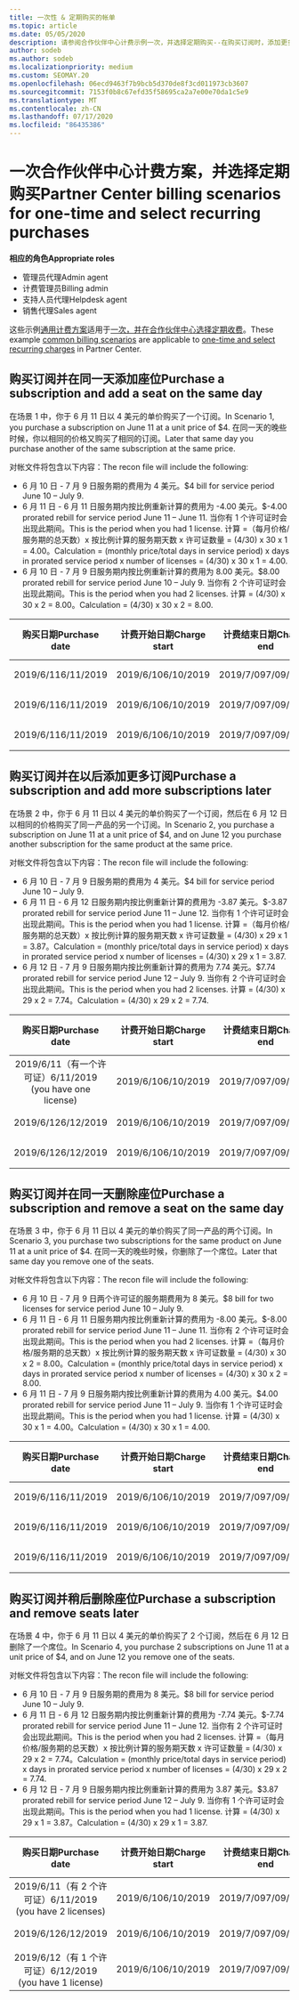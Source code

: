```yaml
---
title: 一次性 & 定期购买的帐单
ms.topic: article
ms.date: 05/05/2020
description: 请参阅合作伙伴中心计费示例一次，并选择定期购买--在购买订阅时，添加更多订阅，添加或删除座位。
author: sodeb
ms.author: sodeb
ms.localizationpriority: medium
ms.custom: SEOMAY.20
ms.openlocfilehash: 06ecd9463f7b9bcb5d370de8f3cd011973cb3607
ms.sourcegitcommit: 7153f0b8c67efd35f58695ca2a7e00e70da1c5e9
ms.translationtype: MT
ms.contentlocale: zh-CN
ms.lasthandoff: 07/17/2020
ms.locfileid: "86435386"
---
```

# <a name="partner-center-billing-scenarios-for-one-time-and-select-recurring-purchases"></a><span data-ttu-id="60a48-103">一次合作伙伴中心计费方案，并选择定期购买</span><span class="sxs-lookup"><span data-stu-id="60a48-103">Partner Center billing scenarios for one-time and select recurring purchases</span></span>

<span data-ttu-id="60a48-104">**相应的角色**</span><span class="sxs-lookup"><span data-stu-id="60a48-104">**Appropriate roles**</span></span>

- <span data-ttu-id="60a48-105">管理员代理</span><span class="sxs-lookup"><span data-stu-id="60a48-105">Admin agent</span></span>
- <span data-ttu-id="60a48-106">计费管理员</span><span class="sxs-lookup"><span data-stu-id="60a48-106">Billing admin</span></span>
- <span data-ttu-id="60a48-107">支持人员代理</span><span class="sxs-lookup"><span data-stu-id="60a48-107">Helpdesk agent</span></span>
- <span data-ttu-id="60a48-108">销售代理</span><span class="sxs-lookup"><span data-stu-id="60a48-108">Sales agent</span></span>

<span data-ttu-id="60a48-109">这些示例[通用计费方案](common-billing-scenarios.md)适用于[一次，并在合作伙伴中心选择定期收费](one-time-and-recurring-billing.md)。</span><span class="sxs-lookup"><span data-stu-id="60a48-109">These example [common billing scenarios](common-billing-scenarios.md) are applicable to [one-time and select recurring charges](one-time-and-recurring-billing.md) in Partner Center.</span></span>

## <a name="purchase-a-subscription-and-add-a-seat-on-the-same-day"></a><span data-ttu-id="60a48-110">购买订阅并在同一天添加座位</span><span class="sxs-lookup"><span data-stu-id="60a48-110">Purchase a subscription and add a seat on the same day</span></span>

<span data-ttu-id="60a48-111">在场景 1 中，你于 6 月 11 日以 4 美元的单价购买了一个订阅。</span><span class="sxs-lookup"><span data-stu-id="60a48-111">In Scenario 1, you purchase a subscription on June 11 at a unit price of $4.</span></span> <span data-ttu-id="60a48-112">在同一天的晚些时候，你以相同的价格又购买了相同的订阅。</span><span class="sxs-lookup"><span data-stu-id="60a48-112">Later that same day you purchase another of the same subscription at the same price.</span></span>

<span data-ttu-id="60a48-113">对帐文件将包含以下内容：</span><span class="sxs-lookup"><span data-stu-id="60a48-113">The recon file will include the following:</span></span>

- <span data-ttu-id="60a48-114">6 月 10 日 - 7 月 9 日服务期的费用为 4 美元。</span><span class="sxs-lookup"><span data-stu-id="60a48-114">$4 bill for service period June 10 – July 9.</span></span>
- <span data-ttu-id="60a48-115">6 月 11 日 - 6 月 11 日服务期内按比例重新计算的费用为 -4.00 美元。</span><span class="sxs-lookup"><span data-stu-id="60a48-115">$-4.00 prorated rebill for service period June 11 – June 11.</span></span> <span data-ttu-id="60a48-116">当你有 1 个许可证时会出现此期间。</span><span class="sxs-lookup"><span data-stu-id="60a48-116">This is the period when you had 1 license.</span></span> <span data-ttu-id="60a48-117">计算 =（每月价格/服务期的总天数）x 按比例计算的服务期天数 x 许可证数量 = (4/30) x 30 x 1 = 4.00。</span><span class="sxs-lookup"><span data-stu-id="60a48-117">Calculation = (monthly price/total days in service period) x days in prorated service period x number of licenses = (4/30) x 30 x 1 = 4.00.</span></span>
- <span data-ttu-id="60a48-118">6 月 10 日 - 7 月 9 日服务期内按比例重新计算的费用为 8.00 美元。</span><span class="sxs-lookup"><span data-stu-id="60a48-118">$8.00 prorated rebill for service period June 10 – July 9.</span></span> <span data-ttu-id="60a48-119">当你有 2 个许可证时会出现此期间。</span><span class="sxs-lookup"><span data-stu-id="60a48-119">This is the period when you had 2 licenses.</span></span> <span data-ttu-id="60a48-120">计算 = (4/30) x 30 x 2 = 8.00。</span><span class="sxs-lookup"><span data-stu-id="60a48-120">Calculation = (4/30) x 30 x 2 = 8.00.</span></span>

|<span data-ttu-id="60a48-121">**购买日期**</span><span class="sxs-lookup"><span data-stu-id="60a48-121">**Purchase date**</span></span>   |<span data-ttu-id="60a48-122">**计费开始日期**</span><span class="sxs-lookup"><span data-stu-id="60a48-122">**Charge start**</span></span> |<span data-ttu-id="60a48-123">**计费结束日期**</span><span class="sxs-lookup"><span data-stu-id="60a48-123">**Charge end**</span></span>  |<span data-ttu-id="60a48-124">**单价**</span><span class="sxs-lookup"><span data-stu-id="60a48-124">**Unit price**</span></span>  |<span data-ttu-id="60a48-125">**数量**</span><span class="sxs-lookup"><span data-stu-id="60a48-125">**Quantity**</span></span>  |<span data-ttu-id="60a48-126">**金额**</span><span class="sxs-lookup"><span data-stu-id="60a48-126">**Amount**</span></span> |<span data-ttu-id="60a48-127">**费用类型**</span><span class="sxs-lookup"><span data-stu-id="60a48-127">**Charge type**</span></span> |
|:------:|:------:|:------:|:------:|:------:|:------:|:-----:|
|<span data-ttu-id="60a48-128">2019/6/11</span><span class="sxs-lookup"><span data-stu-id="60a48-128">6/11/2019</span></span>      |<span data-ttu-id="60a48-129">2019/6/10</span><span class="sxs-lookup"><span data-stu-id="60a48-129">6/10/2019</span></span>   |<span data-ttu-id="60a48-130">2019/7/09</span><span class="sxs-lookup"><span data-stu-id="60a48-130">7/09/2019</span></span>         |<span data-ttu-id="60a48-131">4 美元</span><span class="sxs-lookup"><span data-stu-id="60a48-131">$4</span></span>                |<span data-ttu-id="60a48-132">1</span><span class="sxs-lookup"><span data-stu-id="60a48-132">1</span></span>                 |<span data-ttu-id="60a48-133">4 美元</span><span class="sxs-lookup"><span data-stu-id="60a48-133">$4</span></span>            |<span data-ttu-id="60a48-134">新建</span><span class="sxs-lookup"><span data-stu-id="60a48-134">New</span></span>         |
|<span data-ttu-id="60a48-135">2019/6/11</span><span class="sxs-lookup"><span data-stu-id="60a48-135">6/11/2019</span></span>     | <span data-ttu-id="60a48-136">2019/6/10</span><span class="sxs-lookup"><span data-stu-id="60a48-136">6/10/2019</span></span>    |<span data-ttu-id="60a48-137">2019/7/09</span><span class="sxs-lookup"><span data-stu-id="60a48-137">7/09/2019</span></span>        |<span data-ttu-id="60a48-138">4 美元</span><span class="sxs-lookup"><span data-stu-id="60a48-138">$4</span></span>        |<span data-ttu-id="60a48-139">1</span><span class="sxs-lookup"><span data-stu-id="60a48-139">1</span></span>        | <span data-ttu-id="60a48-140">-4 美元</span><span class="sxs-lookup"><span data-stu-id="60a48-140">-$4</span></span>       |<span data-ttu-id="60a48-141">addQuantity</span><span class="sxs-lookup"><span data-stu-id="60a48-141">addQuantity</span></span>           |
|<span data-ttu-id="60a48-142">2019/6/11</span><span class="sxs-lookup"><span data-stu-id="60a48-142">6/11/2019</span></span>     | <span data-ttu-id="60a48-143">2019/6/10</span><span class="sxs-lookup"><span data-stu-id="60a48-143">6/10/2019</span></span>    |<span data-ttu-id="60a48-144">2019/7/09</span><span class="sxs-lookup"><span data-stu-id="60a48-144">7/09/2019</span></span>        |<span data-ttu-id="60a48-145">4 美元</span><span class="sxs-lookup"><span data-stu-id="60a48-145">$4</span></span>        | <span data-ttu-id="60a48-146">2</span><span class="sxs-lookup"><span data-stu-id="60a48-146">2</span></span>      |<span data-ttu-id="60a48-147">8 美元</span><span class="sxs-lookup"><span data-stu-id="60a48-147">$8</span></span>         |<span data-ttu-id="60a48-148">addQuantity</span><span class="sxs-lookup"><span data-stu-id="60a48-148">addQuantity</span></span>           |

## <a name="purchase-a-subscription-and-add-more-subscriptions-later"></a><span data-ttu-id="60a48-149">购买订阅并在以后添加更多订阅</span><span class="sxs-lookup"><span data-stu-id="60a48-149">Purchase a subscription and add more subscriptions later</span></span>

<span data-ttu-id="60a48-150">在场景 2 中，你于 6 月 11 日以 4 美元的单价购买了一个订阅，然后在 6 月 12 日以相同的价格购买了同一产品的另一个订阅。</span><span class="sxs-lookup"><span data-stu-id="60a48-150">In Scenario 2, you purchase a subscription on June 11 at a unit price of $4, and on June 12 you purchase another subscription for the same product at the same price.</span></span>

<span data-ttu-id="60a48-151">对帐文件将包含以下内容：</span><span class="sxs-lookup"><span data-stu-id="60a48-151">The recon file will include the following:</span></span>

- <span data-ttu-id="60a48-152">6 月 10 日 - 7 月 9 日服务期的费用为 4 美元。</span><span class="sxs-lookup"><span data-stu-id="60a48-152">$4 bill for service period June 10 – July 9.</span></span>
- <span data-ttu-id="60a48-153">6 月 11 日 - 6 月 12 日服务期内按比例重新计算的费用为 -3.87 美元。</span><span class="sxs-lookup"><span data-stu-id="60a48-153">$-3.87 prorated rebill for service period June 11 – June 12.</span></span> <span data-ttu-id="60a48-154">当你有 1 个许可证时会出现此期间。</span><span class="sxs-lookup"><span data-stu-id="60a48-154">This is the period when you had 1 license.</span></span> <span data-ttu-id="60a48-155">计算 =（每月价格/服务期的总天数）x 按比例计算的服务期天数 x 许可证数量 = (4/30) x 29 x 1 = 3.87。</span><span class="sxs-lookup"><span data-stu-id="60a48-155">Calculation = (monthly price/total days in service period) x days in prorated service period x number of licenses = (4/30) x 29 x 1 = 3.87.</span></span>
- <span data-ttu-id="60a48-156">6 月 12 日 - 7 月 9 日服务期内按比例重新计算的费用为 7.74 美元。</span><span class="sxs-lookup"><span data-stu-id="60a48-156">$7.74 prorated rebill for service period June 12 – July 9.</span></span> <span data-ttu-id="60a48-157">当你有 2 个许可证时会出现此期间。</span><span class="sxs-lookup"><span data-stu-id="60a48-157">This is the period when you had 2 licenses.</span></span> <span data-ttu-id="60a48-158">计算 = (4/30) x 29 x 2 = 7.74。</span><span class="sxs-lookup"><span data-stu-id="60a48-158">Calculation = (4/30) x 29 x 2 = 7.74.</span></span>

|<span data-ttu-id="60a48-159">**购买日期**</span><span class="sxs-lookup"><span data-stu-id="60a48-159">**Purchase date**</span></span>   |<span data-ttu-id="60a48-160">**计费开始日期**</span><span class="sxs-lookup"><span data-stu-id="60a48-160">**Charge start**</span></span> |<span data-ttu-id="60a48-161">**计费结束日期**</span><span class="sxs-lookup"><span data-stu-id="60a48-161">**Charge end**</span></span>  |<span data-ttu-id="60a48-162">**单价**</span><span class="sxs-lookup"><span data-stu-id="60a48-162">**Unit price**</span></span>  |<span data-ttu-id="60a48-163">**数量**</span><span class="sxs-lookup"><span data-stu-id="60a48-163">**Quantity**</span></span>  |<span data-ttu-id="60a48-164">**金额**</span><span class="sxs-lookup"><span data-stu-id="60a48-164">**Amount**</span></span> |<span data-ttu-id="60a48-165">**费用类型**</span><span class="sxs-lookup"><span data-stu-id="60a48-165">**Charge type**</span></span> |
|:------:|:------:|:------:|:------:|:------:|:------:|:-----:|
|<span data-ttu-id="60a48-166">2019/6/11（有一个许可证）</span><span class="sxs-lookup"><span data-stu-id="60a48-166">6/11/2019 (you have one license)</span></span>     |<span data-ttu-id="60a48-167">2019/6/10</span><span class="sxs-lookup"><span data-stu-id="60a48-167">6/10/2019</span></span>   |<span data-ttu-id="60a48-168">2019/7/09</span><span class="sxs-lookup"><span data-stu-id="60a48-168">7/09/2019</span></span>         |<span data-ttu-id="60a48-169">4 美元</span><span class="sxs-lookup"><span data-stu-id="60a48-169">$4</span></span>         |<span data-ttu-id="60a48-170">1</span><span class="sxs-lookup"><span data-stu-id="60a48-170">1</span></span>        |<span data-ttu-id="60a48-171">4 美元</span><span class="sxs-lookup"><span data-stu-id="60a48-171">$4</span></span>            |<span data-ttu-id="60a48-172">新建</span><span class="sxs-lookup"><span data-stu-id="60a48-172">New</span></span>         |
|<span data-ttu-id="60a48-173">2019/6/12</span><span class="sxs-lookup"><span data-stu-id="60a48-173">6/12/2019</span></span>     | <span data-ttu-id="60a48-174">2019/6/10</span><span class="sxs-lookup"><span data-stu-id="60a48-174">6/10/2019</span></span>    |<span data-ttu-id="60a48-175">2019/7/09</span><span class="sxs-lookup"><span data-stu-id="60a48-175">7/09/2019</span></span>        |<span data-ttu-id="60a48-176">4 美元</span><span class="sxs-lookup"><span data-stu-id="60a48-176">$4</span></span>        |<span data-ttu-id="60a48-177">1</span><span class="sxs-lookup"><span data-stu-id="60a48-177">1</span></span>        | <span data-ttu-id="60a48-178">-3.87 美元</span><span class="sxs-lookup"><span data-stu-id="60a48-178">-$3.87</span></span>       |<span data-ttu-id="60a48-179">addQuantity</span><span class="sxs-lookup"><span data-stu-id="60a48-179">addQuantity</span></span>           |
|<span data-ttu-id="60a48-180">2019/6/12</span><span class="sxs-lookup"><span data-stu-id="60a48-180">6/12/2019</span></span>     | <span data-ttu-id="60a48-181">2019/6/10</span><span class="sxs-lookup"><span data-stu-id="60a48-181">6/10/2019</span></span>    |<span data-ttu-id="60a48-182">2019/7/09</span><span class="sxs-lookup"><span data-stu-id="60a48-182">7/09/2019</span></span>        |<span data-ttu-id="60a48-183">4 美元</span><span class="sxs-lookup"><span data-stu-id="60a48-183">$4</span></span>        | <span data-ttu-id="60a48-184">2</span><span class="sxs-lookup"><span data-stu-id="60a48-184">2</span></span>      |<span data-ttu-id="60a48-185">7.74 美元</span><span class="sxs-lookup"><span data-stu-id="60a48-185">$7.74</span></span>       |<span data-ttu-id="60a48-186">addQuantity</span><span class="sxs-lookup"><span data-stu-id="60a48-186">addQuantity</span></span>           |

## <a name="purchase-a-subscription-and-remove-a-seat-on-the-same-day"></a><span data-ttu-id="60a48-187">购买订阅并在同一天删除座位</span><span class="sxs-lookup"><span data-stu-id="60a48-187">Purchase a subscription and remove a seat on the same day</span></span>

<span data-ttu-id="60a48-188">在场景 3 中，你于 6 月 11 日以 4 美元的单价购买了同一产品的两个订阅。</span><span class="sxs-lookup"><span data-stu-id="60a48-188">In Scenario 3, you purchase two subscriptions for the same product on June 11 at a unit price of $4.</span></span> <span data-ttu-id="60a48-189">在同一天的晚些时候，你删除了一个席位。</span><span class="sxs-lookup"><span data-stu-id="60a48-189">Later that same day you remove one of the seats.</span></span>  

<span data-ttu-id="60a48-190">对帐文件将包含以下内容：</span><span class="sxs-lookup"><span data-stu-id="60a48-190">The recon file will include the following:</span></span>

- <span data-ttu-id="60a48-191">6 月 10 日 - 7 月 9 日两个许可证的服务期费用为 8 美元。</span><span class="sxs-lookup"><span data-stu-id="60a48-191">$8 bill for two licenses for service period June 10 – July 9.</span></span>
- <span data-ttu-id="60a48-192">6 月 11 日 - 6 月 11 日服务期内按比例重新计算的费用为 -8.00 美元。</span><span class="sxs-lookup"><span data-stu-id="60a48-192">$-8.00 prorated rebill for service period June 11 – June 11.</span></span> <span data-ttu-id="60a48-193">当你有 2 个许可证时会出现此期间。</span><span class="sxs-lookup"><span data-stu-id="60a48-193">This is the period when you had 2 licenses.</span></span> <span data-ttu-id="60a48-194">计算 =（每月价格/服务期的总天数）x 按比例计算的服务期天数 x 许可证数量 = (4/30) x 30 x 2 = 8.00。</span><span class="sxs-lookup"><span data-stu-id="60a48-194">Calculation = (monthly price/total days in service period) x days in prorated service period x number of licenses = (4/30) x 30 x 2 = 8.00.</span></span>
- <span data-ttu-id="60a48-195">6 月 11 日 - 7 月 9 日服务期内按比例重新计算的费用为 4.00 美元。</span><span class="sxs-lookup"><span data-stu-id="60a48-195">$4.00 prorated rebill for service period June 11 – July 9.</span></span> <span data-ttu-id="60a48-196">当你有 1 个许可证时会出现此期间。</span><span class="sxs-lookup"><span data-stu-id="60a48-196">This is the period when you had 1 license.</span></span> <span data-ttu-id="60a48-197">计算 = (4/30) x 30 x 1 = 4.00。</span><span class="sxs-lookup"><span data-stu-id="60a48-197">Calculation = (4/30) x 30 x 1 = 4.00.</span></span>

|<span data-ttu-id="60a48-198">**购买日期**</span><span class="sxs-lookup"><span data-stu-id="60a48-198">**Purchase date**</span></span>   |<span data-ttu-id="60a48-199">**计费开始日期**</span><span class="sxs-lookup"><span data-stu-id="60a48-199">**Charge start**</span></span> |<span data-ttu-id="60a48-200">**计费结束日期**</span><span class="sxs-lookup"><span data-stu-id="60a48-200">**Charge end**</span></span>  |<span data-ttu-id="60a48-201">**单价**</span><span class="sxs-lookup"><span data-stu-id="60a48-201">**Unit price**</span></span>  |<span data-ttu-id="60a48-202">**数量**</span><span class="sxs-lookup"><span data-stu-id="60a48-202">**Quantity**</span></span>  |<span data-ttu-id="60a48-203">**金额**</span><span class="sxs-lookup"><span data-stu-id="60a48-203">**Amount**</span></span> |<span data-ttu-id="60a48-204">**费用类型**</span><span class="sxs-lookup"><span data-stu-id="60a48-204">**Charge type**</span></span> |
|:------:|:------:|:------:|:------:|:------:|:------:|:-----:|
|<span data-ttu-id="60a48-205">2019/6/11</span><span class="sxs-lookup"><span data-stu-id="60a48-205">6/11/2019</span></span>      |<span data-ttu-id="60a48-206">2019/6/10</span><span class="sxs-lookup"><span data-stu-id="60a48-206">6/10/2019</span></span>   |<span data-ttu-id="60a48-207">2019/7/09</span><span class="sxs-lookup"><span data-stu-id="60a48-207">7/09/2019</span></span>         |<span data-ttu-id="60a48-208">4 美元</span><span class="sxs-lookup"><span data-stu-id="60a48-208">$4</span></span>                |<span data-ttu-id="60a48-209">2</span><span class="sxs-lookup"><span data-stu-id="60a48-209">2</span></span>                 |<span data-ttu-id="60a48-210">8 美元</span><span class="sxs-lookup"><span data-stu-id="60a48-210">$8</span></span>            |<span data-ttu-id="60a48-211">新建</span><span class="sxs-lookup"><span data-stu-id="60a48-211">New</span></span>         |
|<span data-ttu-id="60a48-212">2019/6/11</span><span class="sxs-lookup"><span data-stu-id="60a48-212">6/11/2019</span></span>     | <span data-ttu-id="60a48-213">2019/6/10</span><span class="sxs-lookup"><span data-stu-id="60a48-213">6/10/2019</span></span>    |<span data-ttu-id="60a48-214">2019/7/09</span><span class="sxs-lookup"><span data-stu-id="60a48-214">7/09/2019</span></span>        |<span data-ttu-id="60a48-215">4 美元</span><span class="sxs-lookup"><span data-stu-id="60a48-215">$4</span></span>        |<span data-ttu-id="60a48-216">2</span><span class="sxs-lookup"><span data-stu-id="60a48-216">2</span></span>        | <span data-ttu-id="60a48-217">-8 美元</span><span class="sxs-lookup"><span data-stu-id="60a48-217">-$8</span></span>       |<span data-ttu-id="60a48-218">removeQuantity</span><span class="sxs-lookup"><span data-stu-id="60a48-218">removeQuantity</span></span>           |
|<span data-ttu-id="60a48-219">2019/6/11</span><span class="sxs-lookup"><span data-stu-id="60a48-219">6/11/2019</span></span>     | <span data-ttu-id="60a48-220">2019/6/10</span><span class="sxs-lookup"><span data-stu-id="60a48-220">6/10/2019</span></span>    |<span data-ttu-id="60a48-221">2019/7/09</span><span class="sxs-lookup"><span data-stu-id="60a48-221">7/09/2019</span></span>        |<span data-ttu-id="60a48-222">4 美元</span><span class="sxs-lookup"><span data-stu-id="60a48-222">$4</span></span>        | <span data-ttu-id="60a48-223">1</span><span class="sxs-lookup"><span data-stu-id="60a48-223">1</span></span>      |<span data-ttu-id="60a48-224">4 美元</span><span class="sxs-lookup"><span data-stu-id="60a48-224">$4</span></span>         |<span data-ttu-id="60a48-225">removeQuantity</span><span class="sxs-lookup"><span data-stu-id="60a48-225">removeQuantity</span></span>           |

## <a name="purchase-a-subscription-and-remove-seats-later"></a><span data-ttu-id="60a48-226">购买订阅并稍后删除座位</span><span class="sxs-lookup"><span data-stu-id="60a48-226">Purchase a subscription and remove seats later</span></span>

<span data-ttu-id="60a48-227">在场景 4 中，你于 6 月 11 日以 4 美元的单价购买了 2 个订阅，然后在 6 月 12 日删除了一个席位。</span><span class="sxs-lookup"><span data-stu-id="60a48-227">In Scenario 4, you purchase 2 subscriptions on June 11 at a unit price of $4, and on June 12 you remove one of the seats.</span></span>

<span data-ttu-id="60a48-228">对帐文件将包含以下内容：</span><span class="sxs-lookup"><span data-stu-id="60a48-228">The recon file will include the following:</span></span>

- <span data-ttu-id="60a48-229">6 月 10 日 - 7 月 9 日服务期的费用为 8 美元。</span><span class="sxs-lookup"><span data-stu-id="60a48-229">$8 bill for service period June 10 – July 9.</span></span>
- <span data-ttu-id="60a48-230">6 月 11 日 - 6 月 12 日服务期内按比例重新计算的费用为 -7.74 美元。</span><span class="sxs-lookup"><span data-stu-id="60a48-230">$-7.74 prorated rebill for service period June 11 – June 12.</span></span> <span data-ttu-id="60a48-231">当你有 2 个许可证时会出现此期间。</span><span class="sxs-lookup"><span data-stu-id="60a48-231">This is the period when you had 2 licenses.</span></span> <span data-ttu-id="60a48-232">计算 =（每月价格/服务期的总天数）x 按比例计算的服务期天数 x 许可证数量 = (4/30) x 29 x 2 = 7.74。</span><span class="sxs-lookup"><span data-stu-id="60a48-232">Calculation = (monthly price/total days in service period) x days in prorated service period x number of licenses = (4/30) x 29 x 2 = 7.74.</span></span>
- <span data-ttu-id="60a48-233">6 月 12 日 - 7 月 9 日服务期内按比例重新计算的费用为 3.87 美元。</span><span class="sxs-lookup"><span data-stu-id="60a48-233">$3.87 prorated rebill for service period June 12 – July 9.</span></span> <span data-ttu-id="60a48-234">当你有 1 个许可证时会出现此期间。</span><span class="sxs-lookup"><span data-stu-id="60a48-234">This is the period when you had 1 license.</span></span> <span data-ttu-id="60a48-235">计算 = (4/30) x 29 x 1 = 3.87。</span><span class="sxs-lookup"><span data-stu-id="60a48-235">Calculation = (4/30) x 29 x 1 = 3.87.</span></span>

|<span data-ttu-id="60a48-236">**购买日期**</span><span class="sxs-lookup"><span data-stu-id="60a48-236">**Purchase date**</span></span>   |<span data-ttu-id="60a48-237">**计费开始日期**</span><span class="sxs-lookup"><span data-stu-id="60a48-237">**Charge start**</span></span> |<span data-ttu-id="60a48-238">**计费结束日期**</span><span class="sxs-lookup"><span data-stu-id="60a48-238">**Charge end**</span></span>  |<span data-ttu-id="60a48-239">**单价**</span><span class="sxs-lookup"><span data-stu-id="60a48-239">**Unit price**</span></span>  |<span data-ttu-id="60a48-240">**数量**</span><span class="sxs-lookup"><span data-stu-id="60a48-240">**Quantity**</span></span>  |<span data-ttu-id="60a48-241">**金额**</span><span class="sxs-lookup"><span data-stu-id="60a48-241">**Amount**</span></span> |<span data-ttu-id="60a48-242">**费用类型**</span><span class="sxs-lookup"><span data-stu-id="60a48-242">**Charge type**</span></span> |
|:------:|:------:|:------:|:------:|:------:|:------:|:-----:|
|<span data-ttu-id="60a48-243">2019/6/11（有 2 个许可证）</span><span class="sxs-lookup"><span data-stu-id="60a48-243">6/11/2019 (you have 2 licenses)</span></span>     |<span data-ttu-id="60a48-244">2019/6/10</span><span class="sxs-lookup"><span data-stu-id="60a48-244">6/10/2019</span></span>   |<span data-ttu-id="60a48-245">2019/7/09</span><span class="sxs-lookup"><span data-stu-id="60a48-245">7/09/2019</span></span>         |<span data-ttu-id="60a48-246">4 美元</span><span class="sxs-lookup"><span data-stu-id="60a48-246">$4</span></span>         |<span data-ttu-id="60a48-247">2</span><span class="sxs-lookup"><span data-stu-id="60a48-247">2</span></span>        |<span data-ttu-id="60a48-248">8 美元</span><span class="sxs-lookup"><span data-stu-id="60a48-248">$8</span></span>       |<span data-ttu-id="60a48-249">新建</span><span class="sxs-lookup"><span data-stu-id="60a48-249">New</span></span>       |
|<span data-ttu-id="60a48-250">2019/6/12</span><span class="sxs-lookup"><span data-stu-id="60a48-250">6/12/2019</span></span>     | <span data-ttu-id="60a48-251">2019/6/10</span><span class="sxs-lookup"><span data-stu-id="60a48-251">6/10/2019</span></span>    |<span data-ttu-id="60a48-252">2019/7/09</span><span class="sxs-lookup"><span data-stu-id="60a48-252">7/09/2019</span></span>        |<span data-ttu-id="60a48-253">4 美元</span><span class="sxs-lookup"><span data-stu-id="60a48-253">$4</span></span>        |<span data-ttu-id="60a48-254">2</span><span class="sxs-lookup"><span data-stu-id="60a48-254">2</span></span>        | <span data-ttu-id="60a48-255">-7.74 美元</span><span class="sxs-lookup"><span data-stu-id="60a48-255">-$7.74</span></span>       |<span data-ttu-id="60a48-256">removeQuantity</span><span class="sxs-lookup"><span data-stu-id="60a48-256">removeQuantity</span></span>           |
|<span data-ttu-id="60a48-257">2019/6/12（有 1 个许可证）</span><span class="sxs-lookup"><span data-stu-id="60a48-257">6/12/2019 (you have 1 license)</span></span>    | <span data-ttu-id="60a48-258">2019/6/10</span><span class="sxs-lookup"><span data-stu-id="60a48-258">6/10/2019</span></span>    |<span data-ttu-id="60a48-259">2019/7/09</span><span class="sxs-lookup"><span data-stu-id="60a48-259">7/09/2019</span></span>   |<span data-ttu-id="60a48-260">4 美元</span><span class="sxs-lookup"><span data-stu-id="60a48-260">$4</span></span>    |<span data-ttu-id="60a48-261">1</span><span class="sxs-lookup"><span data-stu-id="60a48-261">1</span></span>      |<span data-ttu-id="60a48-262">3.87 美元</span><span class="sxs-lookup"><span data-stu-id="60a48-262">$3.87</span></span>    |<span data-ttu-id="60a48-263">removeQuantity</span><span class="sxs-lookup"><span data-stu-id="60a48-263">removeQuantity</span></span> |
